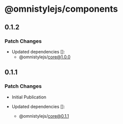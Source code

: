 # @omnistylejs/components

## 0.1.2

### Patch Changes

- Updated dependencies []:
  - @omnistylejs/core@1.0.0

## 0.1.1

### Patch Changes

- Initial Publication

- Updated dependencies []:
  - @omnistylejs/core@0.1.1
